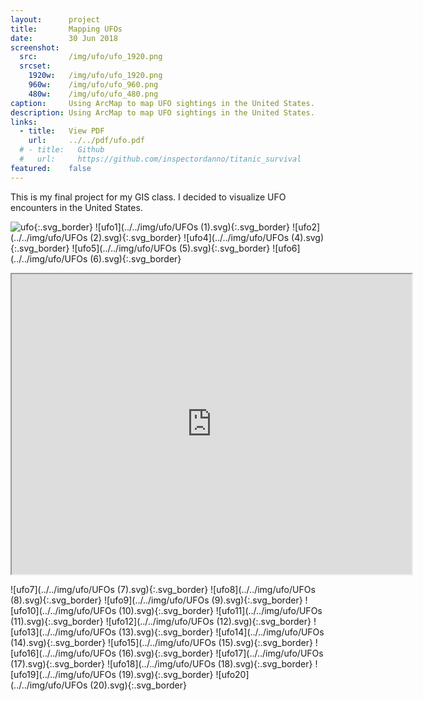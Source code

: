 ```yaml
---
layout:      project
title:       Mapping UFOs
date:        30 Jun 2018
screenshot:
  src:       /img/ufo/ufo_1920.png
  srcset:
    1920w:   /img/ufo/ufo_1920.png
    960w:    /img/ufo/ufo_960.png
    480w:    /img/ufo/ufo_480.png
caption:     Using ArcMap to map UFO sightings in the United States.
description: Using ArcMap to map UFO sightings in the United States.
links:
  - title:   View PDF
    url:     ../../pdf/ufo.pdf
  # - title:   Github
  #   url:     https://github.com/inspectordanno/titanic_survival
featured:    false
---
```

This is my final project for my GIS class. I decided to visualize UFO encounters in the United States.

![ufo](../../img/ufo/UFOs.svg){:.svg_border}
![ufo1](../../img/ufo/UFOs (1).svg){:.svg_border}
![ufo2](../../img/ufo/UFOs (2).svg){:.svg_border}
![ufo4](../../img/ufo/UFOs (4).svg){:.svg_border}
![ufo5](../../img/ufo/UFOs (5).svg){:.svg_border}
![ufo6](../../img/ufo/UFOs (6).svg){:.svg_border}

<iframe src="https://drive.google.com/file/d/1YNOYtjZ6Ra2CRocLlHOvaz5yqe4YEai0/preview" width="640" height="480"></iframe>

![ufo7](../../img/ufo/UFOs (7).svg){:.svg_border}
![ufo8](../../img/ufo/UFOs (8).svg){:.svg_border}
![ufo9](../../img/ufo/UFOs (9).svg){:.svg_border}
![ufo10](../../img/ufo/UFOs (10).svg){:.svg_border}
![ufo11](../../img/ufo/UFOs (11).svg){:.svg_border}
![ufo12](../../img/ufo/UFOs (12).svg){:.svg_border}
![ufo13](../../img/ufo/UFOs (13).svg){:.svg_border}
![ufo14](../../img/ufo/UFOs (14).svg){:.svg_border}
![ufo15](../../img/ufo/UFOs (15).svg){:.svg_border}
![ufo16](../../img/ufo/UFOs (16).svg){:.svg_border}
![ufo17](../../img/ufo/UFOs (17).svg){:.svg_border}
![ufo18](../../img/ufo/UFOs (18).svg){:.svg_border}
![ufo19](../../img/ufo/UFOs (19).svg){:.svg_border}
![ufo20](../../img/ufo/UFOs (20).svg){:.svg_border}